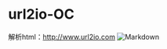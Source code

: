 # url2io-OC
解析html：http://www.url2io.com
![Markdown](http://i1.piimg.com/1949/645cb665ec55c8b0.png)
